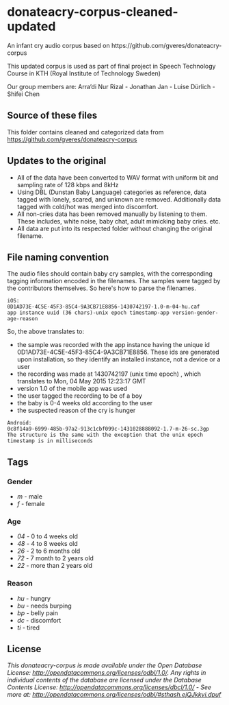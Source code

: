 # donateacry-corpus-cleaned-updated
<p>An infant cry audio corpus based on https://github.com/gveres/donateacry-corpus</p>
<p>This updated corpus is used as part of final project in Speech Technology Course in KTH (Royal Institute of Technology Sweden)</p>
<p>Our group members are: Arra’di Nur Rizal - Jonathan Jan - Luise Dürlich - Shifei Chen</p>

## Source of these files
This folder contains cleaned and categorized data from https://github.com/gveres/donateacry-corpus

## Updates to the original
- All of the data have been converted to WAV format with uniform bit and sampling rate of 128 kbps and 8kHz
- Using DBL (Dunstan Baby Language) categories as reference, data tagged with lonely, scared, and unknown are removed. Additionally data tagged with cold/hot was merged into discomfort.
- All non-cries data has been removed manually by listening to them. These includes, white noise, baby chat, adult mimicking baby cries. etc.
- All data are put into its respected folder without changing the original filename.

## File naming convention
The audio files should contain baby cry samples, with the corresponding tagging information encoded in the filenames. The samples were tagged by the contributors themselves. So here's how to parse the filenames.

```
iOS:
0D1AD73E-4C5E-45F3-85C4-9A3CB71E8856-1430742197-1.0-m-04-hu.caf
app instance uuid (36 chars)-unix epoch timestamp-app version-gender-age-reason
```
So, the above translates to:
- the sample was recorded with the app instance having the unique id 0D1AD73E-4C5E-45F3-85C4-9A3CB71E8856. These ids are generated upon installation, so they identify an installed instance, not a device or a user
- the recording was made at 1430742197 (unix time epoch) , which translates to Mon, 04 May 2015 12:23:17 GMT
- version 1.0 of the mobile app was used
- the user tagged the recording to be of a boy
- the baby is 0-4 weeks old according to the user
- the suspected reason of the cry is hunger

```
Android:
0c8f14a9-6999-485b-97a2-913c1cbf099c-1431028888092-1.7-m-26-sc.3gp
The structure is the same with the exception that the unix epoch timestamp is in milliseconds
```

## Tags
### Gender
- *m* - male
- *f* - female

### Age
- *04* - 0 to 4 weeks old
- *48* - 4 to 8 weeks old
- *26* - 2 to 6 months old
- *72* - 7 month to 2 years old
- *22* - more than 2 years old

### Reason
- *hu* - hungry
- *bu* - needs burping
- *bp* - belly pain
- *dc* - discomfort
- *ti* - tired

## License
*This donateacry-corpus is made available under the Open Database License: http://opendatacommons.org/licenses/odbl/1.0/. Any rights in individual contents of the database are licensed under the Database Contents License: http://opendatacommons.org/licenses/dbcl/1.0/ - See more at: http://opendatacommons.org/licenses/odbl/#sthash.ejQJkkvi.dpuf*

